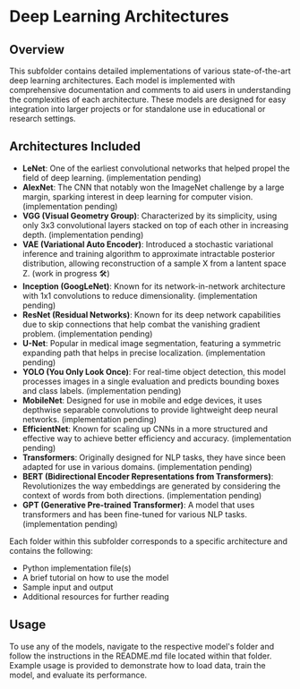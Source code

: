# Deep Learning Architectures

## Overview

This subfolder contains detailed implementations of various state-of-the-art deep learning architectures. Each model is implemented with comprehensive documentation and comments to aid users in understanding the complexities of each architecture. These models are designed for easy integration into larger projects or for standalone use in educational or research settings.

## Architectures Included

- **LeNet**: One of the earliest convolutional networks that helped propel the field of deep learning. (implementation pending)
- **AlexNet**: The CNN that notably won the ImageNet challenge by a large margin, sparking interest in deep learning for computer vision. (implementation pending)
- **VGG (Visual Geometry Group)**: Characterized by its simplicity, using only 3x3 convolutional layers stacked on top of each other in increasing depth. (implementation pending)
- **VAE (Variational Auto Encoder)**: Introduced a stochastic variational inference and training algorithm to approximate intractable posterior distribution, allowing reconstruction of a sample X from a lantent space Z. (work in progress 🛠️)
- **Inception (GoogLeNet)**: Known for its network-in-network architecture with 1x1 convolutions to reduce dimensionality. (implementation pending)
- **ResNet (Residual Networks)**: Known for its deep network capabilities due to skip connections that help combat the vanishing gradient problem. (implementation pending)
- **U-Net**: Popular in medical image segmentation, featuring a symmetric expanding path that helps in precise localization. (implementation pending)
- **YOLO (You Only Look Once)**: For real-time object detection, this model processes images in a single evaluation and predicts bounding boxes and class labels. (implementation pending)
- **MobileNet**: Designed for use in mobile and edge devices, it uses depthwise separable convolutions to provide lightweight deep neural networks. (implementation pending)
- **EfficientNet**: Known for scaling up CNNs in a more structured and effective way to achieve better efficiency and accuracy. (implementation pending)
- **Transformers**: Originally designed for NLP tasks, they have since been adapted for use in various domains. (implementation pending)
- **BERT (Bidirectional Encoder Representations from Transformers)**: Revolutionizes the way embeddings are generated by considering the context of words from both directions. (implementation pending)
- **GPT (Generative Pre-trained Transformer)**: A model that uses transformers and has been fine-tuned for various NLP tasks. (implementation pending)

Each folder within this subfolder corresponds to a specific architecture and contains the following:
- Python implementation file(s)
- A brief tutorial on how to use the model
- Sample input and output
- Additional resources for further reading

## Usage

To use any of the models, navigate to the respective model's folder and follow the instructions in the README.md file located within that folder. Example usage is provided to demonstrate how to load data, train the model, and evaluate its performance.
